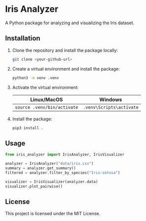 # Iris Analyzer

A Python package for analyzing and visualizing the Iris dataset.

## Installation

1. Clone the repository and install the package locally:

    ```bash
    git clone <your-github-url>
    ```

2. Create a virtual environment and install the package:

    ```bash
    python3 -m venv .venv
    ```

3. Activate the virtual environment:

    | Linux/MacOS                 | Windows                  |
    | --------------------------- | ------------------------ |
    | `source .venv/bin/activate` | `.venv\Scripts\activate` |

4. Install the package:

    ```bash
    pip3 install .
    ```


## Usage

```python
from iris_analyzer import IrisAnalyzer, IrisVisualizer

analyzer = IrisAnalyzer("data/iris.csv")
summary = analyzer.get_summary()
filtered = analyzer.filter_by_species("Iris-setosa")

visualizer = IrisVisualizer(analyzer.data)
visualizer.plot_pairwise()
```

## License

This project is licensed under the MIT License.
